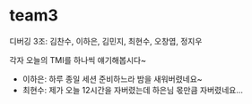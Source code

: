 # team3

디버깅 3조: 김찬수, 이하은, 김민지, 최현수, 오창엽, 정지우

각자 오늘의 TMI를 하나씩 얘기해봅시다~

- 이하은: 하루 종일 세션 준비하느라 밤을 새워버렸네요~
- 최현수: 제가 오늘 12시간을 자버렸는데 하은님 몫만큼 자버렸네요...
